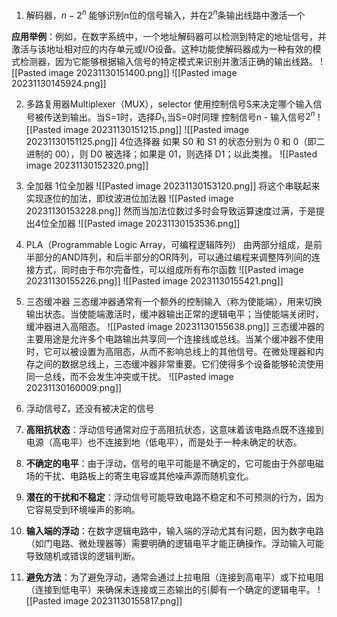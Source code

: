 1. 解码器，$n - 2^n$
能够识别n位的信号输入，并在$2^n$条输出线路中激活一个

**应用举例**：例如，在数字系统中，一个地址解码器可以检测到特定的地址信号，并激活与该地址相对应的内存单元或I/O设备。这种功能使解码器成为一种有效的模式检测器，因为它能够根据输入信号的特定模式来识别并激活正确的输出线路。
![[Pasted image 20231130151400.png]]
![[Pasted image 20231130145924.png]]

2. 多路复用器Multiplexer（MUX），selector
使用控制信号S来决定哪个输入信号被传送到输出。当S=1时，选择$D_1$,当S=0时同理
控制信号n - 输入信号$2^n$
![[Pasted image 20231130151215.png]]
![[Pasted image 20231130151125.png]]
4位选择器
如果 S0 和 S1 的状态分别为 0 和 0（即二进制的 00），则 D0 被选择；如果是 01，则选择 D1；以此类推。
![[Pasted image 20231130152320.png]]

3. 全加器
1位全加器
![[Pasted image 20231130153120.png]]
将这个串联起来实现逐位的加法，即纹波进位加法器
![[Pasted image 20231130153228.png]]
然而当加法位数过多时会导致运算速度过满，于是提出4位全加器
![[Pasted image 20231130153536.png]]

4. PLA（Programmable Logic Array，可编程逻辑阵列）
由两部分组成，是前半部分的AND阵列，和后半部分的OR阵列，可以通过编程来调整阵列间的连接方式，同时由于布尔完备性，可以组成所有布尔函数
![[Pasted image 20231130155226.png]]
![[Pasted image 20231130155421.png]]
5. 三态缓冲器
三态缓冲器通常有一个额外的控制输入（称为使能端），用来切换输出状态。当使能端激活时，缓冲器输出正常的逻辑电平；当使能端关闭时，缓冲器进入高阻态。
![[Pasted image 20231130155638.png]]
三态缓冲器的主要用途是允许多个电路输出共享同一个连接线或总线。当某个缓冲器不使用时，它可以被设置为高阻态，从而不影响总线上的其他信号。在微处理器和内存之间的数据总线上，三态缓冲器非常重要。它们使得多个设备能够轮流使用同一总线，而不会发生冲突或干扰。
![[Pasted image 20231130160009.png]]

6. 浮动信号Z，还没有被决定的信号
1. **高阻抗状态**：浮动信号通常对应于高阻抗状态，这意味着该电路点既不连接到电源（高电平）也不连接到地（低电平），而是处于一种未确定的状态。
    
2. **不确定的电平**：由于浮动，信号的电平可能是不确定的，它可能由于外部电磁场的干扰、电路板上的寄生电容或其他噪声源而随机变化。
    
3. **潜在的干扰和不稳定**：浮动信号可能导致电路不稳定和不可预测的行为，因为它容易受到环境噪声的影响。
    
4. **输入端的浮动**：在数字逻辑电路中，输入端的浮动尤其有问题，因为数字电路（如门电路、微处理器等）需要明确的逻辑电平才能正确操作。浮动输入可能导致随机或错误的逻辑判断。
    
5. **避免方法**：为了避免浮动，通常会通过上拉电阻（连接到高电平）或下拉电阻（连接到低电平）来确保未连接或三态输出的引脚有一个确定的逻辑电平。
![[Pasted image 20231130155817.png]]